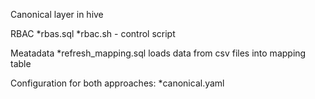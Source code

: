Canonical layer in hive

RBAC
*rbas.sql
*rbac.sh - control script

Meatadata
*refresh_mapping.sql loads data from csv files into mapping table

Configuration for both approaches:
 *canonical.yaml
